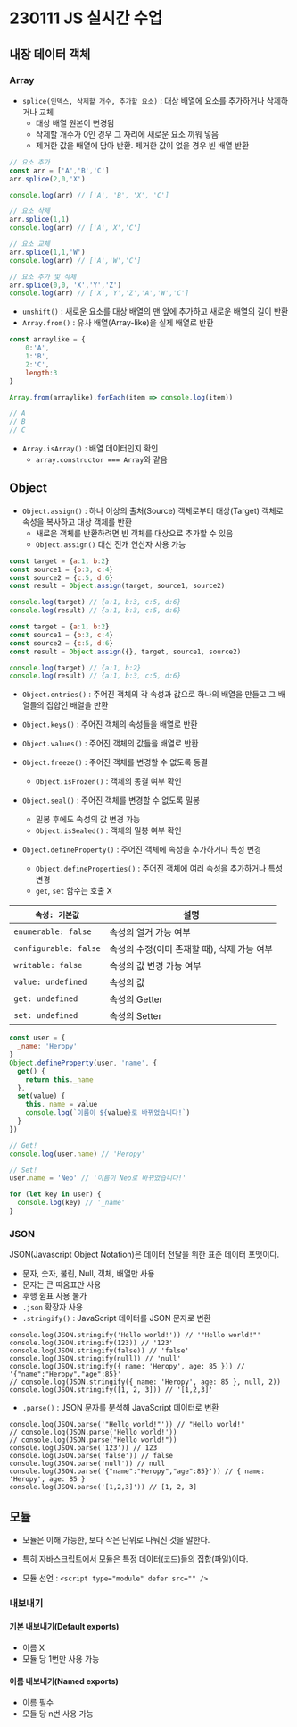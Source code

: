 # 230111 JS 실시간 수업

## 내장 데이터 객체

### Array

* `splice(인덱스, 삭제할 개수, 추가할 요소)` : 대상 배열에 요소를 추가하거나 삭제하거나 교체
  * 대상 배열 원본이 변경됨
  * 삭제할 개수가 0인 경우 그 자리에 새로운 요소 끼워 넣음
  * 제거한 값을 배열에 담아 반환. 제거한 값이 없을 경우 빈 배열 반환

```javascript
// 요소 추가
const arr = ['A','B','C']
arr.splice(2,0,'X')

console.log(arr) // ['A', 'B', 'X', 'C']

// 요소 삭제
arr.splice(1,1)
console.log(arr) // ['A','X','C']

// 요소 교체
arr.splice(1,1,'W')
console.log(arr) // ['A','W','C']

// 요소 추가 및 삭제
arr.splice(0,0, 'X','Y','Z')
console.log(arr) // ['X','Y','Z','A','W','C']
```

* `unshift()` : 새로운 요소를 대상 배열의 맨 앞에 추가하고 새로운 배열의 길이 반환
* `Array.from()` : 유사 배열(Array-like)을 실제 배열로 반환

```javascript
const arraylike = {
    0:'A',
    1:'B',
    2:'C',
    length:3
}

Array.from(arraylike).forEach(item => console.log(item))

// A
// B
// C
```

* `Array.isArray()` : 배열 데이터인지 확인
  * `array.constructor === Array`와 같음





## Object

* `Object.assign()` : 하나 이상의 출처(Source) 객체로부터 대상(Target) 객체로 속성을 복사하고 대상 객체를 반환
  * 새로운 객체를 반환하려면 빈 객체를 대상으로 추가할 수 있음
  * `Object.assign()` 대신 전개 연산자 사용 가능

```javascript
const target = {a:1, b:2}
const source1 = {b:3, c:4}
const source2 = {c:5, d:6}
const result = Object.assign(target, source1, source2)

console.log(target) // {a:1, b:3, c:5, d:6}
console.log(result) // {a:1, b:3, c:5, d:6}
```

```javascript
const target = {a:1, b:2}
const source1 = {b:3, c:4}
const source2 = {c:5, d:6}
const result = Object.assign({}, target, source1, source2)

console.log(target) // {a:1, b:2}
console.log(result) // {a:1, b:3, c:5, d:6}
```

* `Object.entries()` : 주어진 객체의 각 속성과 값으로 하나의 배열을 만들고 그 배열들의 집합인 배열을 반환
* `Object.keys()`  : 주어진 객체의 속성들을 배열로 반환
* `Object.values()` : 주어진 객체의 값들을 배열로 반환 

* `Object.freeze()` : 주어진 객체를 변경할 수 없도록 동결
  * `Object.isFrozen()` :  객체의 동결 여부 확인
* `Object.seal()` : 주어진 객체를 변경할 수 없도록 밀봉
  * 밀봉 후에도 속성의 값 변경 가능
  * `Object.isSealed()` : 객체의 밀봉 여부 확인
* `Object.defineProperty()` : 주어진 객체에 속성을 추가하거나 특성 변경
  * `Object.defineProperties()` : 주어진 객체에 여러 속성을 추가하거나 특성 변경
  * `get`, `set` 함수는 호출 X

| `속성: 기본값`        | 설명                                        |
| --------------------- | ------------------------------------------- |
| `enumerable: false`   | 속성의 열거 가능 여부                       |
| `configurable: false` | 속성의 수정(이미 존재할 때), 삭제 가능 여부 |
| `writable: false`     | 속성의 값 변경 가능 여부                    |
| `value: undefined`    | 속성의 값                                   |
| `get: undefined`      | 속성의 Getter                               |
| `set: undefined`      | 속성의 Setter                               |

```javascript
const user = {
  _name: 'Heropy'
}
Object.defineProperty(user, 'name', {
  get() {
    return this._name
  },
  set(value) {
    this._name = value
    console.log(`이름이 ${value}로 바뀌었습니다!`)
  }
})

// Get!
console.log(user.name) // 'Heropy'

// Set!
user.name = 'Neo' // '이름이 Neo로 바뀌었습니다!'

for (let key in user) {
  console.log(key) // '_name'
}
```





### JSON

JSON(Javascript Object Notation)은 데이터 전달을 위한 표준 데이터 포맷이다.

- 문자, 숫자, 불린, Null, 객체, 배열만 사용
- 문자는 큰 따옴표만 사용
- 후행 쉼표 사용 불가
- `.json` 확장자 사용
- `.stringify()` :  JavaScript 데이터를 JSON 문자로 변환

```
console.log(JSON.stringify('Hello world!')) // '"Hello world!"'
console.log(JSON.stringify(123)) // '123'
console.log(JSON.stringify(false)) // 'false'
console.log(JSON.stringify(null)) // 'null'
console.log(JSON.stringify({ name: 'Heropy', age: 85 })) // '{"name":"Heropy","age":85}'
// console.log(JSON.stringify({ name: 'Heropy', age: 85 }, null, 2))
console.log(JSON.stringify([1, 2, 3])) // '[1,2,3]'
```

* `.parse()` : JSON 문자를 분석해 JavaScript 데이터로 변환

```
console.log(JSON.parse('"Hello world!"')) // "Hello world!"
// console.log(JSON.parse('Hello world!'))
// console.log(JSON.parse("Hello world!"))
console.log(JSON.parse('123')) // 123
console.log(JSON.parse('false')) // false
console.log(JSON.parse('null')) // null
console.log(JSON.parse('{"name":"Heropy","age":85}')) // { name: 'Heropy', age: 85 }
console.log(JSON.parse('[1,2,3]')) // [1, 2, 3]
```





## 모듈

* 모듈은 이해 가능한, 보다 작은 단위로 나눠진 것을 말한다.
* 특히 자바스크립트에서 모듈은 특정 데이터(코드)들의 집합(파일)이다.

* 모듈 선언 : `<script type="module" defer src="" />`

### 내보내기

#### 기본 내보내기(Default exports)

* 이름 X
* 모듈 당 1번만 사용 가능



#### 이름 내보내기(Named exports)

* 이름 필수
* 모듈 당 n번 사용 가능